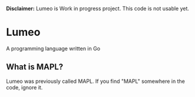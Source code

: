 **Disclaimer:** Lumeo is Work in progress project. This code is not usable yet.

# Lumeo
A programming language written in Go

## What is MAPL?
Lumeo was previously called MAPL. If you find "MAPL" somewhere in the code, ignore it.
